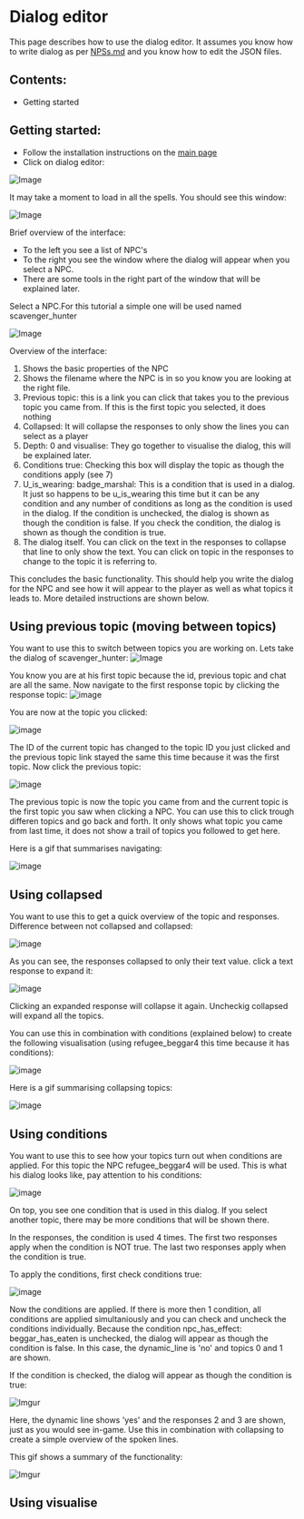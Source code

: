 # Dialog editor

This page describes how to use the dialog editor. It assumes you know how to write dialog as per [NPSs.md](https://github.com/CleverRaven/Cataclysm-DDA/blob/master/doc/NPCs.md) and you know how to edit the JSON files.


## Contents:
- Getting started



## Getting started:

- Follow the installation instructions on the [main page](https://github.com/snipercup/CDDA-Content-Manager)
- Click on dialog editor:

![Image](https://i.imgur.com/LA9kF3J.png?1)


It may take a moment to load in all the spells. You should see this window:

![Image](https://i.imgur.com/YxbfG65.png?1)


Brief overview of the interface:
- To the left you see a list of NPC's
- To the right you see the window where the dialog will appear when you select a NPC. 
- There are some tools in the right part of the window that will be explained later.

Select a NPC.For this tutorial a simple one will be used named scavenger_hunter

![Image](https://i.imgur.com/x8FJxYL.png?1)

Overview of the interface:
1. Shows the basic properties of the NPC
2. Shows the filename where the NPC is in so you know you are looking at the right file.
3. Previous topic: this is a link you can click that takes you to the previous topic you came from. If this is the first topic you selected, it does nothing
4. Collapsed: It will collapse the responses to only show the lines you can select as a player
5. Depth: 0 and visualise: They go together to visualise the dialog, this will be explained later.
6. Conditions true: Checking this box will display the topic as though the conditions apply (see 7)
7. U_is_wearing: badge_marshal: This is a condition that is used in a dialog. It just so happens to be u_is_wearing this time but it can be any condition and any number of conditions as long as the condition is used in the dialog. If the condition is unchecked, the dialog is shown as though the condition is false. If you check the condition, the dialog is shown as though the condition is true.
8. The dialog itself. You can click on the text in the responses to collapse that line to only show the text. You can click on topic in the responses to change to the topic it is referring to.

This concludes the basic functionality. This should help you write the dialog for the NPC and see how it will appear to the player as well as what topics it leads to. More detailed instructions are shown below.


## Using previous topic (moving between topics)
You want to use this to switch between topics you are working on. Lets take the dialog of scavenger_hunter:
![Image](https://i.imgur.com/gFDETXR.png?1)

You know you are at his first topic because the id, previous topic and chat are all the same.
Now navigate to the first response topic by clicking the response topic:
![image](https://i.imgur.com/hV93LEe.png)

You are now at the topic you clicked:

![image](https://i.imgur.com/wG9lEeI.png?1)

The ID of the current topic has changed to the topic ID you just clicked and the previous topic link stayed the same this time because it was the first topic.
Now click the previous topic:

![image](https://i.imgur.com/nSHesBJ.png?1)

The previous topic is now the topic you came from and the current topic is the first topic you saw when clicking a NPC. 
You can use this to click trough differen topics and go back and forth.
It only shows what topic you came from last time, it does not show a trail of topics you followed to get here.

Here is a gif that summarises navigating:

![image](https://i.imgur.com/2aXLVVL.gif)


## Using collapsed

You want to use this to get a quick overview of the topic and responses.
Difference between not collapsed and collapsed:

![image](https://i.imgur.com/u33BnHW.png?1)

As you can see, the responses collapsed to only their text value.
click a text response to expand it:

![image](https://i.imgur.com/CsjQgNo.png)

Clicking an expanded response will collapse it again.
Uncheckig collapsed will expand all the topics.

You can use this in combination with conditions (explained below) to create the following visualisation (using refugee_beggar4 this time because it has conditions):

![image](https://i.imgur.com/pPNS4gE.png?1)

Here is a gif summarising collapsing topics:

![image](https://i.imgur.com/aAQNdLV.gif)



## Using conditions

You want to use this to see how your topics turn out when conditions are applied. 
For this topic the NPC refugee_beggar4 will be used. This is what his dialog looks like, pay attention to his conditions:

![image](https://i.imgur.com/TjmcdIS.png?1)

On top, you see one condition that is used in this dialog. If you select another topic, there may be more conditions that will be shown there.

In the responses, the condition is used 4 times. The first two responses apply when the condition is NOT true. The last two responses apply when the condition is true.

To apply the conditions, first check conditions true:

![image](https://i.imgur.com/SsVio3a.png?1)

Now the conditions are applied. If there is more then 1 condition, all conditions are applied simultaniously and you can check and uncheck the conditions individually. 
Because the condition npc_has_effect: beggar_has_eaten is unchecked, the dialog will appear as though the condition is false. In this case, the dynamic_line is 'no' and topics 0 and 1 are shown.

If the condition is checked, the dialog will appear as though the condition is true:

![Imgur](https://i.imgur.com/S7wI7j7.png?1)

Here, the dynamic line shows 'yes' and the responses 2 and 3 are shown, just as you would see in-game. 
Use this in combination with collapsing to create a simple overview of the spoken lines.

This gif shows a summary of the functionality:

![Imgur](https://i.imgur.com/ezXGykE.gifv)



## Using visualise

